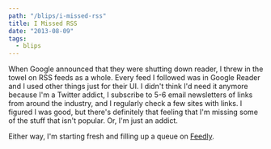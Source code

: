 ```yaml
---
path: "/blips/i-missed-rss"
title: I Missed RSS
date: "2013-08-09"
tags:
  - blips
---
```


When Google announced that they were shutting down reader, I threw in the towel on RSS feeds as a whole. Every feed I followed was in Google Reader and I used other things just for their UI. I didn't think I'd need it anymore because I'm a Twitter addict, I subscribe to 5-6 email newsletters of links from around the industry, and I regularly check a few sites with links. I figured I was good, but there's definitely that feeling that I'm missing some of the stuff that isn't popular. Or, I'm just an addict.

Either way, I'm starting fresh and filling up a queue on [Feedly](http://www.feedly.com).
